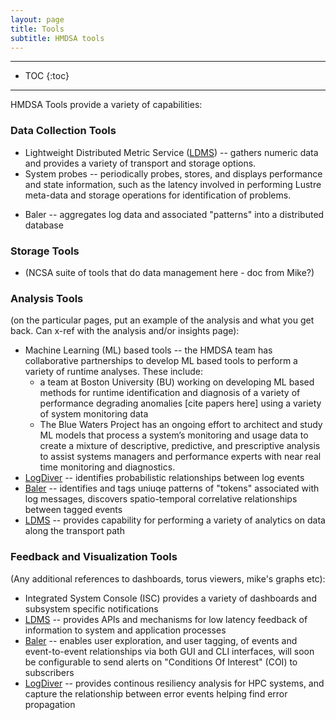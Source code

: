 ```yaml
---
layout: page
title: Tools
subtitle: HMDSA tools
---
```


------
* TOC 
{:toc} 
------

HMDSA Tools provide a variety of capabilities:

### Data Collection Tools ###
* Lightweight Distributed Metric Service ([LDMS](./tools/ldms.md)) -- gathers numeric data and provides a variety of transport and storage options.
* System probes -- periodically probes, stores, and displays performance and state information, such as the latency involved in performing Lustre meta-data and storage operations for identification of problems.
<!-- * Physical plant? -->
* Baler -- aggregates log data and associated "patterns" into a distributed database 

### Storage Tools ###
* (NCSA suite of tools that do data management here - doc from Mike?)

### Analysis Tools ###
(on the particular pages, put an example of the analysis and what you get back. Can x-ref with the analysis and/or insights page):
* Machine Learning (ML) based tools -- the HMDSA team has collaborative partnerships to develop ML based tools to perform a variety of runtime analyses. These include:
  * a team at Boston University (BU) working on developing ML based methods for runtime identification and diagnosis of a variety of performance degrading anomalies [cite papers here] using a variety of system monitoring data
  * The Blue Waters Project has an ongoing effort to architect and study ML models that process a system’s monitoring and usage data to create a mixture of descriptive, predictive, and prescriptive analysis to assist systems managers and performance experts with near real time monitoring and diagnostics.
* [LogDiver](./tools/logdiver.md) -- identifies probabilistic relationships between log events
* [Baler](./tools/baler.md) -- identifies and tags uniuqe patterns of "tokens" associated with log messages, discovers spatio-temporal correlative relationships between tagged events
* [LDMS](./tools/ldms.md) -- provides capability for performing a variety of analytics on data along the transport path

### Feedback and Visualization Tools ###
(Any additional references to dashboards, torus viewers, mike's graphs etc):

* Integrated System Console (ISC) provides a variety of dashboards and subsystem specific notifications
* [LDMS](./tools/ldms.md) -- provides APIs and mechanisms for low latency feedback of information to system and application processes
* [Baler](./tools/baler.md) -- enables user exploration, and user tagging, of events and event-to-event relationships via both GUI and CLI interfaces, will soon be configurable to send alerts on "Conditions Of Interest" (COI) to subscribers
* [LogDiver](./tools/logdiver.md) -- provides continous resiliency analysis for HPC systems, and capture the relationship between error events helping find error propagation 
  
